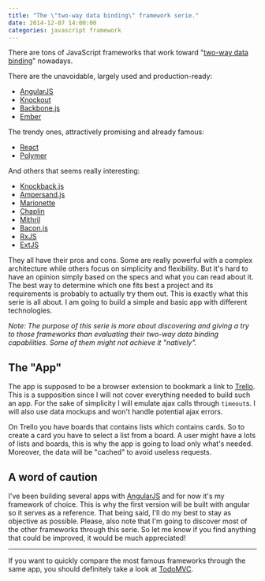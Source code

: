 ```yaml
---
title: "The \"two-way data binding\" framework serie."
date: 2014-12-07 14:00:00
categories: javascript framework
---
```


There are tons of JavaScript frameworks that work toward "[two-way data binding](http://stackoverflow.com/questions/13504906/what-is-two-way-binding)" nowadays.

There are the unavoidable, largely used and production-ready:

* [AngularJS](https://angularjs.org/)
* [Knockout](http://knockoutjs.com/)
* [Backbone.js](http://backbonejs.org/)
* [Ember](http://emberjs.com/)

The trendy ones, attractively promising and already famous:

* [React](http://facebook.github.io/react/)
* [Polymer](https://www.polymer-project.org/)

And others that seems really interesting:

* [Knockback.js](http://kmalakoff.github.io/knockback/)
* [Ampersand.js](http://ampersandjs.com/)
* [Marionette](http://marionettejs.com/)
* [Chaplin](http://chaplinjs.org/)
* [Mithril](http://lhorie.github.io/mithril/)
* [Bacon.js](http://baconjs.github.io/)
* [RxJS](http://reactive-extensions.github.io/RxJS/)
* [ExtJS](http://www.sencha.com/products/extjs/)

They all have their pros and cons.
Some are really powerful with a complex architecture while others focus on simplicity and flexibility.
But it's hard to have an opinion simply based on the specs and what you can read about it.
The best way to determine which one fits best a project and its requirements is probably to actually try them out.
This is exactly what this serie is all about.
I am going to build a simple and basic app with different technologies.

_Note: The purpose of this serie is more about discovering and giving a try to those frameworks than evaluating their two-way data binding capabilities.
Some of them might not achieve it "natively"._

## The "App"

The app is supposed to be a browser extension to bookmark a link to [Trello](https://trello.com/).
This is a supposition since I will not cover everything needed to build such an app.
For the sake of simplicity I will emulate ajax calls through `timeout`s.
I will also use data mockups and won't handle potential ajax errors.

On Trello you have boards that contains lists which contains cards.
So to create a card you have to select a list from a board.
A user might have a lots of lists and boards, this is why the app is going to load only what's needed.
Moreover, the data will be "cached" to avoid useless requests.

## A word of caution

I've been building several apps with [AngularJS](https://angularjs.org/) and for now it's my framework of choice.
This is why the first version will be built with angular so it serves as a reference.
That being said, I'll do my best to stay as objective as possible.
Please, also note that I'm going to discover most of the other frameworks through this serie.
So let me know if you find anything that could be improved, it would be much appreciated!

---

If you want to quickly compare the most famous frameworks through the same app, you should definitely take a look at [TodoMVC](http://todomvc.com/).